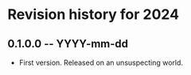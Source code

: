 # Revision history for 2024

## 0.1.0.0 -- YYYY-mm-dd

* First version. Released on an unsuspecting world.

